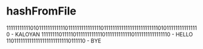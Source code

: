 # hashFromFile

11111111111010111111111111011111111111111101111111111111111111111111010111111111111110 - KALOYAN
111111110111110111111111111011111111111101111111111111110 - HELLO
11011111111111111111111111110111110 - BYE
